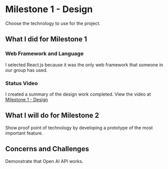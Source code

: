 # Milestone 1 - Design 

Choose the technology to use for the project.


## What I did for Milestone 1

### Web Framework and Language

I selected React.js because it was the only web framework that someone in our group has used.


### Status Video 

I created a summary of the design work completed.  View the video at 
[Milestone 1 - Design](Video.md)


## What I will do for Milestone 2

Show proof point of technology by developing a prototype of the most important feature.


## Concerns and Challenges

Demonstrate that Open AI API works.

